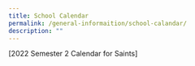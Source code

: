 ```yaml
---
title: School Calendar
permalink: /general-informaition/school-calandar/
description: ""
---
```

[2022 Semester 2 Calendar for Saints]

[](/files/2022%20Sem%202%20Saints%20Calender.pdf)
